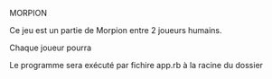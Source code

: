 MORPION

Ce jeu est un partie de Morpion entre 2 joueurs humains. 

Chaque joueur pourra 

Le programme sera exécuté par fichire app.rb à la racine du dossier
